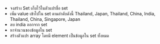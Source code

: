 - จงสร้าง Set เก็บไว้ในตัวแปรชื่อ set
- เพิ่ม value เข้าไปใน set ตามลำดับดังนี้ Thailand, Japan, Thailand, China, India, Thailand, China, Singapore, Japan
- ลบ india ออกจาก set
- หาจำนวนของข้อมูลใน set
- สร้างตัวแปร array โดยมี element เป็นข้อมูลใน set ทั้งหมด
